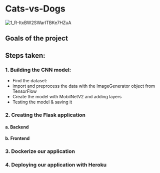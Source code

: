 # Cats-vs-Dogs

![1_R-ItxBW2SWarITBKe7HZuA](https://user-images.githubusercontent.com/63811972/182856003-a47fff6e-35fa-4311-b60d-c36e88cda163.gif)


## Goals of the project


## Steps taken:

### 1. Building the CNN model:

- Find the dataset:
- import and preprocess the data with the ImageGenerator object from TensorFlow
- Create the model with MobilNetV2 and adding layers
- Testing the model & saving it

### 2. Creating the Flask application 

#### a. Backend
#### b. Frontend


### 3. Dockerize our application

### 4. Deploying our application with Heroku
